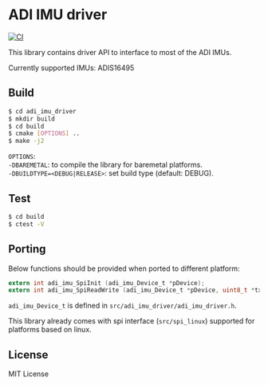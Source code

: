 # ADI IMU driver

[![CI](https://github.com/spalani7/adi_imu_driver/workflows/CI/badge.svg?branch=master)](https://github.com/spalani7/adi_imu_driver/actions)

This library contains driver API to interface to most of the ADI IMUs.

Currently supported IMUs: ADIS16495


## Build
```bash
$ cd adi_imu_driver
$ mkdir build
$ cd build
$ cmake [OPTIONS] ..
$ make -j2
```

`OPTIONS`:  
`-DBAREMETAL`: to compile the library for baremetal platforms.  
`-DBUILDTYPE=<DEBUG|RELEASE>`: set build type (default: DEBUG).  

## Test
```bash
$ cd build
$ ctest -V
```

## Porting
Below functions should be provided when ported to different platform:

```c
extern int adi_imu_SpiInit (adi_imu_Device_t *pDevice);
extern int adi_imu_SpiReadWrite (adi_imu_Device_t *pDevice, uint8_t *txBuf, uint8_t *rxBuf, uint32_t length);
```
`adi_imu_Device_t` is defined in `src/adi_imu_driver/adi_imu_driver.h`.

This library already comes with spi interface (`src/spi_linux`) supported for platforms based on linux.

## License
MIT License

